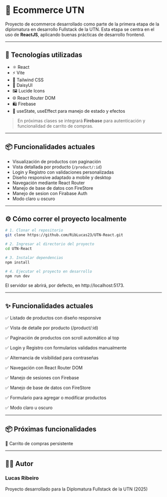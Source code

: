 # 🛒 Ecommerce UTN

Proyecto de ecommerce desarrollado como parte de la primera etapa de la diplomatura en desarrollo Fullstack de la UTN. Esta etapa se centra en el uso de **ReactJS**, aplicando buenas prácticas de desarrollo frontend.

---

## 🚀 Tecnologías utilizadas

-  ⚛️ React
-  ⚡ Vite
-  🎨 Tailwind CSS
-  🌸 DaisyUI
-  🖼️ Lucide Icons
-  🌐 React Router DOM
-  🛍️ Firebase
-  🔄 useState, useEffect para manejo de estado y efectos

> En próximas clases se integrará **Firebase** para autenticación y funcionalidad de carrito de compras.

---

## 📦 Funcionalidades actuales

-  Visualización de productos con paginación
-  Vista detallada por producto (`/product/:id`)
-  Login y Registro con validaciones personalizadas
-  Diseño responsive adaptado a mobile y desktop
-  Navegación mediante React Router
-  Manejo de base de datos con FireStore
-  Manejo de sesion con Firabase Auth
-  Modo claro u oscuro

---

## ⚙️ Cómo correr el proyecto localmente

```bash
# 1. Clonar el repositorio
git clone https://github.com/RibLucas23/UTN-React.git

# 2. Ingresar al directorio del proyecto
cd UTN-React

# 3. Instalar dependencias
npm install

# 4. Ejecutar el proyecto en desarrollo
npm run dev
```

El servidor se abrirá, por defecto, en http://localhost:5173.

---

## ✨ Funcionalidades actuales

✅ Listado de productos con diseño responsive

✅ Vista de detalle por producto (/product/:id)

✅ Paginación de productos con scroll automático al top

✅ Login y Registro con formularios validados manualmente

✅ Alternancia de visibilidad para contraseñas

✅ Navegación con React Router DOM

✅ Manejo de sesiones con Firebase

✅ Manejo de base de datos con FireStore

✅ Formulario para agregar o modificar productos

✅ Modo claro u oscuro

---

## 📦 Próximas funcionalidades

🛒 Carrito de compras persistente

---

## 👨‍💻 Autor

### Lucas Ribeiro

Proyecto desarrollado para la Diplomatura Fullstack de la UTN (2025)
